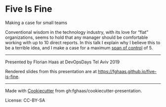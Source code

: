 # Five Is Fine
Making a case for small teams

Conventional wisdom in the technology industry, with its love for
“flat” organizations, seems to hold that any manager should be
comfortable working with up to 10 direct reports. In this talk I
explain why I believe this to be a terrible idea, and I make a case
for a maximum [span of
control](https://en.wikipedia.org/wiki/Span_of_control) of 5.

* * *

Presented by Florian Haas at DevOpsDays Tel Aviv 2019

Rendered slides from this presentation are at
<https://fghaas.github.io/five-is-fine>.

* * *

Made with [Cookiecutter](https://cookiecutter.readthedocs.io/) from gh:fghaas/cookiecutter-presentation.

License: CC-BY-SA
